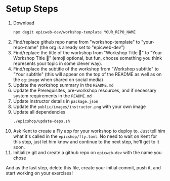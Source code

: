 # Setup Steps

1. Download
   ```sh
   npx degit epicweb-dev/workshop-template YOUR_REPO_NAME
   ```
1. Find/replace github repo name from "workshop-template" to "your-repo-name"
   (the org is already set to "epicweb-dev")
1. Find/replace the title of the workshop from "Workshop Title 🎃" to "Your
   Workshop Title 🦊" (emoji optional, but fun, choose something you think
   represents your topic in some clever way).
1. Find/replace the subtitle of the workshop from "Workshop subtitle" to "Your
   subtitle" (this will appear on the top of the README as well as on the
   `og:image` when shared on social media)
1. Update the workshop summary in the `README.md`
1. Update the Prerequisites, pre-workshop resources, and if necessary system
   requirements in the `README.md`
1. Update instructor details in `package.json`
1. Update the `public/images/instructor.png` with your own image
1. Update all dependencies
   ```sh
   ./epicshop/update-deps.sh
   ```
1. Ask Kent to create a Fly app for your workshop to deploy to. Just tell him
   what it's called in the `epicshop/fly.toml`. No need to wait on Kent for this
   step, just let him know and continue to the next step, he'll get to it soon.
1. Initialize git and create a github repo on `epicweb-dev` with the name you
   chose

And as the last step, delete this file, create your initial commit, push it, and
start working on your exercises!
